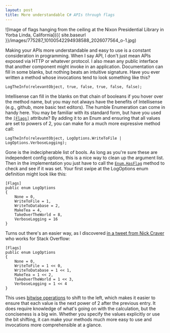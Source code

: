 ```yaml
---
layout: post
title: More understandable C# APIs through flags
---
```



![Image of flags hanging from the ceiling at the Nixon Presidential Library in Yorba Linda, California]({{ site.baseurl }}/images/775287_10100542294938588_2026077564_o-1.jpg)

Making your APIs more understandable and easy to use is a constant consideration in programming. When I say API, I don't just mean APIs exposed via HTTP or whatever protocol. I also mean any public interface that another component might invoke in an application. Documentation can fill in some blanks, but nothing beats an intuitive signature.<!--more--> Have you ever written a method whose invocations tend to look something like this?

```
LogTheInfo(relevantObject, true, false, true, false, false);
```

Intellisense can fill in the blanks on that chain of booleans if you hover over the method name, but you may not always have the benefits of Intellisense (e.g., github, more basic text editors). The humble Enumeration can come in handy here. You may be familiar with its standard form, but have you used the [`[Flags]`](https://msdn.microsoft.com/en-us/library/system.flagsattribute(v=vs.110).aspx) attribute? By adding it to an Enum and ensuring that all values are set to powers of 2, you can make for a much more expressive method call:

```
LogTheInfo(relevantObject, LogOptions.WriteToFile | LogOptions.VerboseLogging);
```

Gone is the indecipherable list of bools. As long as you're sure these are independent config options, this is a nice way to clean up the argument list. Then in the implementation you just have to call the [`Enum.HasFlag`](https://msdn.microsoft.com/en-us/library/system.enum.hasflag(v=vs.110).aspx) method to check and see if it was set. Your first swipe at the LogOptions enum definition might look like this:

```
[Flags]
public enum LogOptions
{
    None = 0,
    WriteToFile = 1,
    WriteToDatabase = 2,
    MakeTea = 4,
    TakeOverTheWorld = 8,
    VerboseLogging = 16
}
```

Turns out there's an easier way, as I discovered [in a tweet from Nick Craver](https://twitter.com/Nick_Craver/status/721309088458674176) who works for Stack Overflow:

```
[Flags]
public enum LogOptions
{
    None = 0,
    WriteToFile = 1 << 0,
    WriteToDatabase = 1 << 1,
    MakeTea = 1 << 2,
    TakeOverTheWorld = 1 << 3,
    VerboseLogging = 1 << 4
}
```

This uses [bitwise operations](https://msdn.microsoft.com/en-us/library/17zwb64t.aspx) to shift to the left, which makes it easier to ensure that each value is the next power of 2 after the previous entry. It does require knowledge of what's going on with the calculation, but the conciseness is a big win. Whether you specify the values explicitly or use the bit shifting, it can make your methods much more easy to use and invocations more comprehensible at a glance.
